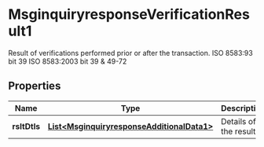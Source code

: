 

# MsginquiryresponseVerificationResult1

Result of verifications performed prior or after the transaction.  ISO 8583:93 bit 39 ISO 8583:2003 bit 39 & 49-72

## Properties

| Name | Type | Description | Notes |
|------------ | ------------- | ------------- | -------------|
|**rsltDtls** | [**List&lt;MsginquiryresponseAdditionalData1&gt;**](MsginquiryresponseAdditionalData1.md) | Details of the result. |  [optional] |



